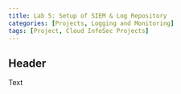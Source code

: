 ```yaml
---
title: Lab 5: Setup of SIEM & Log Repository
categories: [Projects, Logging and Monitoring] 
tags: [Project, Cloud InfoSec Projects]
---
```


## Header

Text

